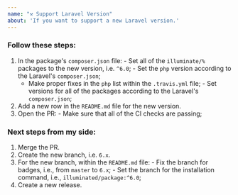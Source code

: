 ```yaml
---
name: "⚒️ Support Laravel Version"
about: 'If you want to support a new Laravel version.'
---
```


### Follow these steps:

  1. In the package's `composer.json` file:
    - Set all of the `illuminate/%` packages to the new version, i.e. `^6.0`;
    - Set the `php` version according to the Laravel's `composer.json`;
      - Make proper fixes in the `php` list within the `.travis.yml` file;
    - Set versions for all of the packages according to the Laravel's `composer.json`;
  2. Add a new row in the `README.md` file for the new version.
  3. Open the PR:
    - Make sure that all of the CI checks are passing;

### Next steps from my side:

  1. Merge the PR.
  2. Create the new branch, i.e. `6.x`.
  3. For the new branch, within the `README.md` file:
    - Fix the branch for badges, i.e., from `master` to `6.x`;
    - Set the branch for the installation command, i.e., `illuminated/package:^6.0`;
  4. Create a new release.
